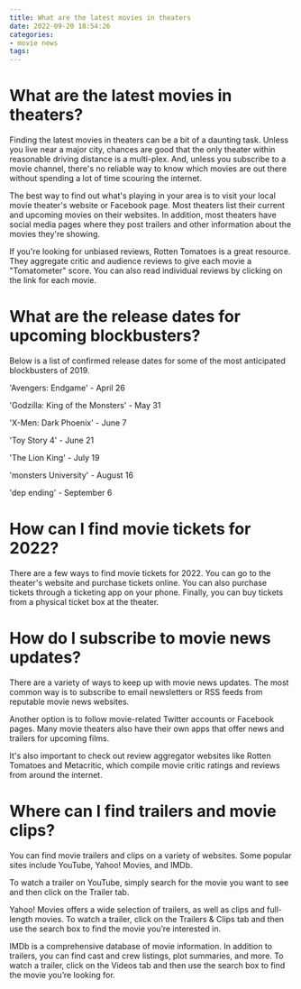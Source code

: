 ```yaml
---
title: What are the latest movies in theaters
date: 2022-09-20 18:54:26
categories:
- movie news
tags:
---
```



#  What are the latest movies in theaters?

Finding the latest movies in theaters can be a bit of a daunting task. Unless you live near a major city, chances are good that the only theater within reasonable driving distance is a multi-plex. And, unless you subscribe to a movie channel, there's no reliable way to know which movies are out there without spending a lot of time scouring the internet.

The best way to find out what's playing in your area is to visit your local movie theater's website or Facebook page. Most theaters list their current and upcoming movies on their websites. In addition, most theaters have social media pages where they post trailers and other information about the movies they're showing.

If you're looking for unbiased reviews, Rotten Tomatoes is a great resource. They aggregate critic and audience reviews to give each movie a "Tomatometer" score. You can also read individual reviews by clicking on the link for each movie.

#  What are the release dates for upcoming blockbusters? 

Below is a list of confirmed release dates for some of the most anticipated blockbusters of 2019.

'Avengers: Endgame' - April 26

'Godzilla: King of the Monsters' - May 31

'X-Men: Dark Phoenix' - June 7

'Toy Story 4' - June 21

'The Lion King' - July 19

'monsters University' - August 16

'dep ending' - September 6

#  How can I find movie tickets for 2022?

There are a few ways to find movie tickets for 2022. You can go to the theater's website and purchase tickets online. You can also purchase tickets through a ticketing app on your phone. Finally, you can buy tickets from a physical ticket box at the theater.

#  How do I subscribe to movie news updates?

There are a variety of ways to keep up with movie news updates. The most common way is to subscribe to email newsletters or RSS feeds from reputable movie news websites.

Another option is to follow movie-related Twitter accounts or Facebook pages. Many movie theaters also have their own apps that offer news and trailers for upcoming films.

It's also important to check out review aggregator websites like Rotten Tomatoes and Metacritic, which compile movie critic ratings and reviews from around the internet.

#  Where can I find trailers and movie clips?

You can find movie trailers and clips on a variety of websites. Some popular sites include YouTube, Yahoo! Movies, and IMDb.

To watch a trailer on YouTube, simply search for the movie you want to see and then click on the Trailer tab.

Yahoo! Movies offers a wide selection of trailers, as well as clips and full-length movies. To watch a trailer, click on the Trailers & Clips tab and then use the search box to find the movie you’re interested in.

IMDb is a comprehensive database of movie information. In addition to trailers, you can find cast and crew listings, plot summaries, and more. To watch a trailer, click on the Videos tab and then use the search box to find the movie you’re looking for.